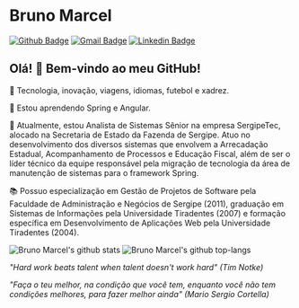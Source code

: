 # Bruno Marcel

[![Github Badge](https://img.shields.io/badge/-Github-000?style=flat-square&logo=Github&logoColor=white&link=https://github.com/bmnsouza)](https://github.com/bmnsouza)
[![Gmail Badge](https://img.shields.io/badge/-Gmail-c14438?style=flat-square&logo=Gmail&logoColor=white&link=mailto:bmnsouza@gmail.com)](mailto:bmnsouza@gmail.com)
[![Linkedin Badge](https://img.shields.io/badge/-LinkedIn-blue?style=flat-square&logo=Linkedin&logoColor=white&link=https://www.linkedin.com/in/bmnsouza/)](https://www.linkedin.com/in/bmnsouza/)

## Olá! 👋 Bem-vindo ao meu GitHub!

💙 Tecnologia, inovação, viagens, idiomas, futebol e xadrez.

🌱 Estou aprendendo Spring e Angular.

💼 Atualmente, estou Analista de Sistemas Sênior na empresa SergipeTec, alocado na Secretaria de Estado da Fazenda de Sergipe. Atuo no desenvolvimento dos diversos sistemas que envolvem a Arrecadação Estadual, Acompanhamento de Processos e Educação Fiscal, além de ser o líder técnico da equipe responsável pela migração de tecnologia da área de manutenção de sistemas para o framework Spring.

📚 Possuo especialização em Gestão de Projetos de Software pela Faculdade de Administração e Negócios de Sergipe (2011), graduação em Sistemas de Informações pela Universidade Tiradentes (2007) e formação específica em Desenvolvimento de Aplicações Web pela Universidade Tiradentes (2004).

![Bruno Marcel's github stats](https://github-readme-stats.vercel.app/api?username=bmnsouza&show_icons=true&theme=dracula)
![Bruno Marcel's github top-langs](https://github-readme-stats.vercel.app/api/top-langs/?username=bmnsouza&layout=compact&theme=dracula)


_"Hard work beats talent when talent doesn't work hard" (Tim Notke)_

_"Faça o teu melhor, na condição que você tem, enquanto você não tem condições melhores, para fazer melhor ainda" (Mario Sergio Cortella)_
